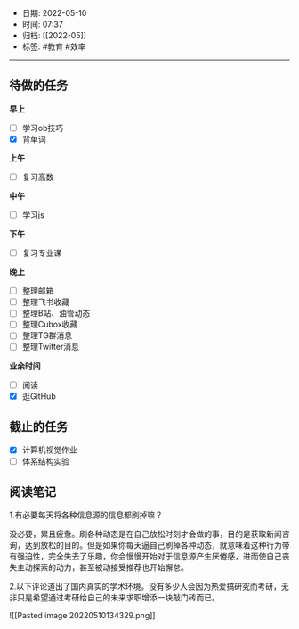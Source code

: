 - 日期: 2022-05-10
- 时间: 07:37
- 归档: [[2022-05]]
- 标签: #教育 #效率 
---

## 待做的任务

**早上**

- [ ] 学习ob技巧
- [x] 背单词

**上午**

- [ ] 复习高数

**中午**

- [ ] 学习js

**下午**

- [ ] 复习专业课

**晚上**

- [ ] 整理邮箱
- [ ] 整理飞书收藏
- [ ] 整理B站、油管动态
- [ ] 整理Cubox收藏
- [ ] 整理TG群消息
- [ ] 整理Twitter消息

**业余时间**

- [ ] 阅读 
- [x] 逛GitHub

## 截止的任务

- [x] 计算机视觉作业
- [ ] 体系结构实验

## 阅读笔记

1.有必要每天将各种信息源的信息都刷掉嘛？

没必要，累且疲惫。刷各种动态是在自己放松时刻才会做的事，目的是获取新闻咨询，达到放松的目的。但是如果你每天逼自己刷掉各种动态，就意味着这种行为带有强迫性，完全失去了乐趣，你会慢慢开始对于信息源产生厌倦感，进而使自己丧失主动探索的动力，甚至被动接受推荐也开始懈怠。

2.以下评论道出了国内真实的学术环境。没有多少人会因为热爱搞研究而考研，无非只是希望通过考研给自己的未来求职增添一块敲门砖而已。

![[Pasted image 20220510134329.png]]

